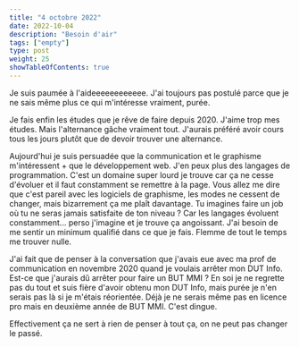```yaml
---
title: "4 octobre 2022"
date: 2022-10-04
description: "Besoin d'air"
tags: ["empty"]
type: post
weight: 25
showTableOfContents: true
---
```


Je suis paumée à l'aideeeeeeeeeeee. J'ai toujours pas postulé parce que je ne sais même plus ce qui m'intéresse vraiment, purée.

Je fais enfin les études que je rêve de faire depuis 2020. J'aime trop mes études. Mais l'alternance gâche vraiment tout. J'aurais préféré avoir cours tous les jours plutôt que de devoir trouver une alternance.

Aujourd'hui je suis persuadée que la communication et le graphisme m'intéressent + que le développement web. J'en peux plus des langages de programmation. 
C'est un domaine super lourd je trouve car ça ne cesse d'évoluer et il faut constamment se remettre à la page. Vous allez me dire que c'est pareil avec les 
logiciels de graphisme, les modes ne cessent de changer, mais bizarrement ça me plaît davantage. Tu imagines faire un job où tu ne seras jamais satisfaite 
de ton niveau ? Car les langages évoluent constamment... perso j'imagine et je trouve ça angoissant. J'ai besoin de me sentir un minimum qualifié dans ce que
je fais. Flemme de tout le temps me trouver nulle.

J'ai fait que de penser à la conversation que j'avais eue avec ma prof de communication en novembre 2020 quand je voulais arrêter mon DUT Info. Est-ce que j'aurais dû arrêter pour faire un BUT MMI ? En soi je ne regrette pas du tout et suis fière d'avoir obtenu mon DUT Info, mais purée je n'en serais pas là si je m'étais réorientée. Déjà je ne serais même pas en licence pro mais en deuxième année de BUT MMI. C'est dingue.

Effectivement ça ne sert à rien de penser à tout ça, on ne peut pas changer le passé.